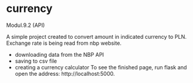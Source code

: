 # currency
Modul.9.2 (API)

A simple project created to convert amount in indicated currency to PLN. Exchange rate is being read from nbp website.

* downloading data from the NBP API
* saving to csv file 
* creating a currency calculator
To see the finished page, run flask and open the address: http://localhost:5000.
